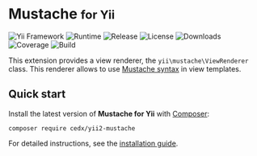# Mustache <small>for Yii</small>
![Yii Framework](https://badgen.net/badge/yii/%3E%3D2.0.0/green) ![Runtime](https://badgen.net/packagist/php/cedx/yii2-mustache) ![Release](https://badgen.net/packagist/v/cedx/yii2-mustache) ![License](https://badgen.net/packagist/license/cedx/yii2-mustache) ![Downloads](https://badgen.net/packagist/dt/cedx/yii2-mustache) ![Coverage](https://badgen.net/coveralls/c/github/cedx/yii2-mustache) ![Build](https://badgen.net/github/checks/cedx/yii2-mustache/main)

This extension provides a view renderer, the `yii\mustache\ViewRenderer` class.
This renderer allows to use [Mustache syntax](https://mustache.github.io/mustache.5.html) in view templates.

## Quick start
Install the latest version of **Mustache for Yii** with [Composer](https://getcomposer.org):

``` shell
composer require cedx/yii2-mustache
```

For detailed instructions, see the [installation guide](installation.md).
